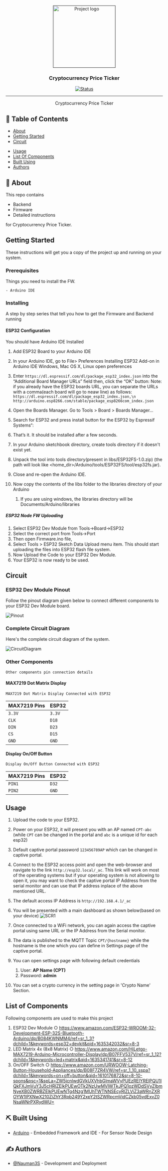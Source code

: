 <p align="center">
  <a href="" rel="noopener">
 <img width=200px height=200px src="artwork/CPT.png" alt="Project logo"></a>
</p>

<h3 align="center">Cryptocurrency Price Ticker</h3>

<div align="center">

[![Status](https://img.shields.io/badge/status-active-success.svg)]()

</div>

---

<p align="center"> Cryptocurrency Price Ticker
    <br> 
</p>

## 📝 Table of Contents

- [About](#about)
- [Getting Started](#getting_started)
- [Circuit](#circuit)
<!-- - [Server Details](#server)
- [MQTT Topic Details](#mqtt)
- [API Details](#api) -->
- [Usage](#usage)
- [List Of Components](#list)
- [Built Using](#built_using)
- [Authors](#authors)

## 🧐 About <a name = "about"></a>

This repo contains

- Backend
- Firmware
- Detailed instructions

for Cryptocurrency Price Ticker.

## Getting Started <a name = "getting_started"></a>

These instructions will get you a copy of the project up and running on your system.

### Prerequisites

Things you need to install the FW.

```
- Arduino IDE
```

### Installing <a name = "installing"></a>

A step by step series that tell you how to get the Firmware and Backend running

#### ESP32 Configuration

You should have Arduino IDE Installed

1.  Add ESP32 Board to your Arduino IDE
1.  In your Arduino IDE, go to File> Preferences
    Installing ESP32 Add-on in Arduino IDE Windows, Mac OS X, Linux open preferences
1.  Enter `https://dl.espressif.com/dl/package_esp32_index.json`
    into the “Additional Board Manager URLs” field then, click the “OK” button:
    Note: if you already have the ESP32 boards URL, you can separate the URLs with a comma(each board will go to neaw line) as follows:
    `https://dl.espressif.com/dl/package_esp32_index.json,\n http://arduino.esp8266.com/stable/package_esp8266com_index.json`

1.  Open the Boards Manager. Go to Tools > Board > Boards Manager…
1.  Search for ESP32 and press install button for the ESP32 by Espressif Systems“:
1.  That’s it. It should be installed after a few seconds.
1.  In your Arduino sketchbook directory, create tools directory if it doesn't exist yet.
1.  Unpack the tool into tools directory(present in libs/ESP32FS-1.0.zip) (the path will look like <home_dir>/Arduino/tools/ESP32FS/tool/esp32fs.jar).
1.  Close and re-open the Arduino IDE.

1.  Now copy the contents of the libs folder to the libraries directory of your Arduino
    1. If you are using windows, the libraries directory will be Documents/Arduino/libraries

##### ESP32 Node FW Uploading

1.  Select ESP32 Dev Module from Tools->Board->ESP32
2.  Select the correct port from Tools->Port
3.  Then open Firmware.ino file,
4.  Select Tools > ESP32 Sketch Data Upload menu item. This should start uploading the files into ESP32 flash file system.
5.  Now Upload the Code to your ESP32 Dev Module.
6.  Your ESP32 is now ready to be used.

## Circuit <a name = "circuit"></a>

### ESP32 Dev Module Pinout

Follow the pinout diagram given below to connect different components to your ESP32 Dev Module board.

![Pinout](Circuit/esp32pinout.jpg)

### Complete Circuit Diagram

Here's the complete circuit diagram of the system.

![CircuitDiagram](Circuit/Circuit_bb.png)

### Other Components

```http
Other components pin connection details
```

#### MAX7219 Dot Matrix Display

```MAX7219 Dot Matrix Display Connected with ESP32```

| MAX7219 Pins | ESP32 | 
| :--- | :--- | 
| `3.3V` | `3.3V` |
| `CLK` | `D18` | 
| `DIN` | `D23` | 
| `CS` | `D15` | 
| `GND` | `GND` |

#### Display On/Off Button

```Display On/Off Button Connected with ESP32```

| MAX7219 Pins | ESP32 | 
| :--- | :--- | 
| `PIN1` | `D32` |
| `PIN2` | `GND` | 


## Usage <a name = "usage"></a>

1.  Upload the code to your ESP32.
2.  Power on your ESP32, it will present you with an AP named `CPT-abc` (while `CPT` can be changed in the portal and `abc` is a unique id for each esp32) 
3.  Default captive portal password `123456789AP` which can be changed in captive portal. 
4.  Connect to the ESP32 access point and open the web-browser and navigate to the link `http://esp32.local/_ac`. This link will work on most of the operating systems but if your operating system is not allowing to open it, you may want to check the captive portal IP Address from the serial monitor and can use that IP address inplace of the above mentioned URL. 
5.  The default access IP Address is `http://192.168.4.1/_ac` 
6.  You will be presented with a main dashboard as shown below(based on your device)
![SCR1](artwork/scr1.png)

7.  Once connected to a WiFi network, you can again access the captive portal using same URL or the IP Address from the Serial monitor.
8. The data is published to the MQTT Topic `CPT/{hostname}` while the hostname is the one which you can define in Settings page of the captive portal.
9. You can open settings page with following default credentials
   1.  User: **AP Name (CPT)**
   2.  Password: **admin**
10. You can set a crypto currency in the setting page in 'Crypto Name' Section.

## List of Components <a name = "list"></a>

Following components are used to make this project

1.  ESP32 Dev Module
    ○ https://www.amazon.com/ESP32-WROOM-32-Development-ESP-32S-Bluetooth-Arduino/dp/B084KWNMM4/ref=sr_1_3?dchild=1&keywords=esp32+devkit&qid=1635342032&sr=8-3
2.  LED Matrix 4x (8x8 Matrix)
    ○ https://www.amazon.com/HiLetgo-MAX7219-Arduino-Microcontroller-Display/dp/B07FFV537V/ref=sr_1_12?dchild=1&keywords=led+matrix&qid=1635341741&sr=8-12
3.  On/OFF Switch
    ○ https://www.amazon.com/URWOOW-Latching-Button-Household-Appliances/dp/B08F7ZR4VW/ref=sr_1_10_sspa?dchild=1&keywords=on+off+button&qid=1610176872&sr=8-10-spons&psc=1&spLa=ZW5jcnlwdGVkUXVhbGlmaWVyPUEzRElYRElPQU1IQkFXJmVuY3J5cHRlZElkPUEwOTk2NzUwMVlWTkJPQ1ozWDdSVyZlbmNyeXB0ZWRBZElkPUEwNTg4Nzg1MUhTWTNNSEcyRlZLViZ3aWRnZXROYW1lPXNwX210ZiZhY3Rpb249Y2xpY2tSZWRpcmVjdCZkb05vdExvZ0NsaWNrPXRydWU=

## ⛏️ Built Using <a name = "built_using"></a>


- [Arduino](https://www.arduino.cc/) - Embedded Framework and IDE - For Sensor Node Design


## ✍️ Authors <a name = "authors"></a>

- [@Nauman3S](https://github.com/Nauman3S) - Development and Deployment
